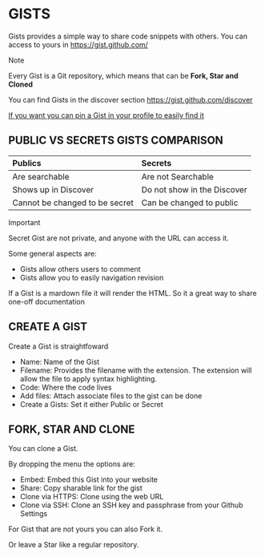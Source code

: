 # GISTS

Gists provides a simple way to share code snippets with others. You can access to yours in https://gist.github.com/

> [!NOTE]  
> Every Gist is a Git repository, which means that can be **Fork, Star and Cloned**

You can find Gists in the discover section https://gist.github.com/discover

<ins>If you want you can pin a Gist in your profile to easily find it</ins>

## PUBLIC VS SECRETS GISTS COMPARISON

| Publics | Secrets |
| :--- | :--- |
| Are searchable | Are not Searchable |
| Shows up in Discover | Do not show in the Discover |
| Cannot be changed to be secret | Can be changed to public |

> [!IMPORTANT]  
> Secret Gist are not private, and anyone with the URL can access it.

Some general aspects are:
- Gists allow others users to comment
- Gists allow you to easily navigation revision

If a Gist is a mardown file it will render the HTML. So it a great way to share one-off documentation


## CREATE A GIST

Create a Gist is straightfoward
- Name: Name of the Gist
- Filename: Provides the filename with the extension. The extension will allow the file to apply syntax highlighting.
- Code: Where the code lives
- Add files: Attach associate files to the gist can be done
- Create a Gists: Set it either Public or Secret


## FORK, STAR AND CLONE

You can clone a Gist.

By dropping the menu the options are:
- Embed: Embed this Gist into your website
- Share: Copy sharable link for the gist
- Clone via HTTPS: Clone using the web URL
- Clone via SSH: Clone an SSH key and passphrase from your Github Settings

For Gist that are not yours you can also Fork it.

Or leave a Star like a regular repository.

